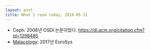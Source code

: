 ```yaml
---
layout: post
title: What I read today, 2018-05-31
---
```


* Ceph: 2006년 OSDI 논문이었다. https://dl.acm.org/citation.cfm?id=1298485
* [Malacology](https://dl.acm.org/citation.cfm?id=3064208): 2017년 EuroSys
